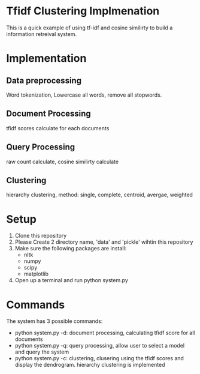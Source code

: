 # Tfidf Clustering Implmenation
This is a quick example of using tf-idf and cosine similirty to build a information retreival system.

# Implementation
## Data preprocessing
Word tokenization, Lowercase all words, remove all stopwords.
## Document Processing
tfidf scores calculate for each documents
## Query Processing
raw count calculate, cosine similirty calculate
## Clustering
hierarchy clustering, method: single, complete, centroid, avergae, weighted

# Setup
1. Clone this repository
2. Please Create 2 directory name, 'data' and 'pickle' wihtin this repository
3. Make sure the following packages are install:
   - nltk
   - numpy
   - scipy
   - matplotlib
4. Open up a terminal and run python system.py

# Commands
The system has 3 possible commands:
- python system.py -d: document processing, calculating tfidf score for all documents
- python system.py -q: query processing, allow user to select a model and query the system
- python system.py -c: clustering, clusering using the tfidf scores and display the dendrogram. hierarchy clustering is implemented